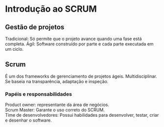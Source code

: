 # Introdução ao SCRUM
## Gestão de projetos 
Tradicional: Só permite que o projeto avance quando uma fase está completa.
Ágil: Software construído por parte e cada parte executada em um ciclo.

## Scrum
É um dos frameworks de gerenciamento de projetos ágeis. Multidisciplinar.
Se baseia na transparência, adaptação e inspeção.

### Papéis e responsabilidades
Product owner: representante da área de negócios. <br>
Scrum Master: Garante o uso correto do SCRUM.<br>
Time de desenvolvedores: Possui habilidades para desenvolver, testar, criar e desenhar o software.

